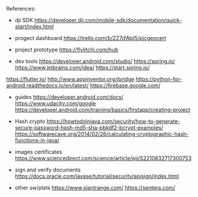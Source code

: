


References:

- dji SDK
https://developer.dji.com/mobile-sdk/documentation/quick-start/index.html

- progect dashboard
https://trello.com/b/ZZ7dWpl5/picgeocert

- project prototype
https://flylitchi.com/hub


- dev tools
https://developer.android.com/studio/
https://spring.io/
https://www.jetbrains.com/idea/
https://start.spring.io/

https://flutter.io/
http://www.appinventor.org/jbridge
https://python-for-android.readthedocs.io/en/latest/
https://firebase.google.com/

- guides
https://developer.android.com/docs/
https://www.udacity.com/google
https://developer.android.com/training/basics/firstapp/creating-project


- Hash crypto
https://howtodoinjava.com/security/how-to-generate-secure-password-hash-md5-sha-pbkdf2-bcrypt-examples/
https://softwarecave.org/2014/02/26/calculating-cryptographic-hash-functions-in-java/

- images certificates
https://www.sciencedirect.com/science/article/pii/S2210832717300753

- sign and verify documents
https://docs.oracle.com/javase/tutorial/security/apisign/index.html


- other sw/plats
https://www.slantrange.com/
https://sentera.com/




